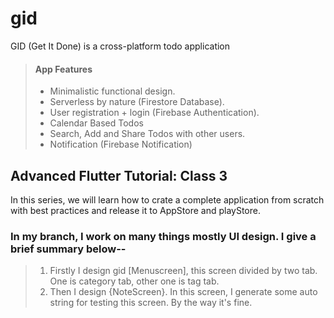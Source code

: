 # gid
GID (Get It Done) is a cross-platform todo application

> #### App Features
>
> - Minimalistic functional design.
> - Serverless by nature (Firestore Database).
> - User registration + login (Firebase Authentication).
> - Calendar Based Todos
> - Search, Add and Share Todos with other users.
> - Notification (Firebase Notification)

## Advanced Flutter Tutorial: Class 3

In this series, we will learn how to crate a complete application from scratch with best practices and release it to AppStore and playStore.

### In my branch, I work on many things mostly UI design. I give a brief summary below--
> 1. Firstly I design gid [Menuscreen], this screen divided by two tab. One is category tab, other one is tag tab.
> 2. Then I design {NoteScreen}. In this screen, I generate some auto string for testing this screen. By the way it's fine.
